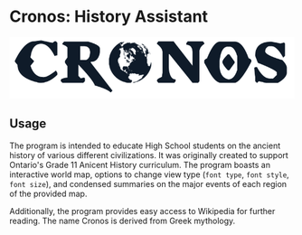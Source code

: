# Cronos: History Assistant

![Cronos logo](assets/logo.png)

## Usage
The program is intended to educate High School students on the ancient history of various different civilizations. It was originally created to support Ontario's Grade 11 Anicent History curriculum. The program boasts an interactive world map, options to change view type (`font type`, `font style`, `font size`), and condensed summaries on the major events of each region of the provided map. 

Additionally, the program provides easy access to Wikipedia for further reading. The name Cronos is derived from Greek mythology.
